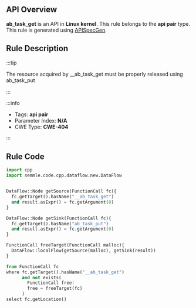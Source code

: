 ---
---


## API Overview
**ab_task_get** is an API in **Linux kernel**. This rule belongs to the **api pair** type. This rule is generated using [APISpecGen](../../tools/APISpecGen).
## Rule Description

:::tip

The resource acquired by __ab_task_get must be properly released using ab_task_put

:::

:::info

- Tags: **api pair**
- Parameter Index: **N/A**
- CWE Type: **CWE-404**

:::

## Rule Code
```python
import cpp
import semmle.code.cpp.dataflow.new.DataFlow


DataFlow::Node getSource(FunctionCall fc){
  fc.getTarget().hasName("__ab_task_get")
  and result.asExpr() = fc.getArgument(0)
}

DataFlow::Node getSink(FunctionCall fc){
  fc.getTarget().hasName("ab_task_put")
  and result.asExpr() = fc.getArgument(0)
}

FunctionCall freeTarget(FunctionCall malloc){
  DataFlow::localFlow(getSource(malloc), getSink(result))
}

from FunctionCall fc
where fc.getTarget().hasName("__ab_task_get")
      and not exists(
        FunctionCall free| 
        free = freeTarget(fc)
      )
select fc.getLocation()

    
```